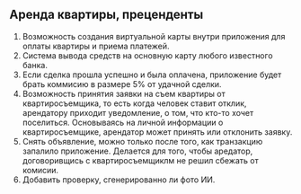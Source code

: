 
## Аренда квартиры, преценденты

1. Возможность создания виртуальной карты внутри приложения для оплаты квартиры и приема платежей.
2. Система вывода средств на основную карту любого известного банка.
3.  Если сделка прошла успешно и была оплачена, приложение будет брать коммисию в размере 5% от удачной сделки.
4. Возможность принятия заявки на съем квартиры от квартиросъемщика, то есть когда человек ставит отклик, арендатору приходит уведомление, о том, что кто-то хочет поселиться. Основываясь на личной информации о квартиросъемщике, арендатор может принять или отклонить заявку.
5. Снять объявление, можно только после того, как транзакцию запалило приложение. Делается для того, чтобы аредатор, договоривщись с квартиросъемщиклм не решил сбежать от комисии.
6. Добавить проверку, сгенерированно ли фото ИИ. 

